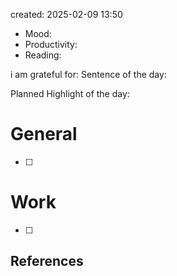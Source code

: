

created: 2025-02-09 13:50

- Mood:
- Productivity:
- Reading:

i am grateful for:
Sentence of the day:

Planned Highlight of the day:

# General

- [ ] 


# Work

- [ ] 







## References
